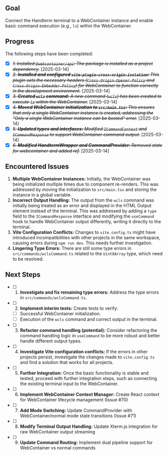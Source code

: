 ## Goal

Connect the Handterm terminal to a WebContainer instance and enable basic command execution (e.g., `ls`) within the WebContainer.

## Progress

The following steps have been completed:

* [X] ~~*1.  Installed `@webcontainer/api`: The package is installed as a project dependency.*~~ [2025-03-14]
* [X] ~~*2.  **Installed and configured `vite-plugin-cross-origin-isolation`:** This plugin sets the necessary headers (`Cross-Origin-Opener-Policy` and `Cross-Origin-Embedder-Policy`) for WebContainer to function correctly in the development environment.*~~ [2025-03-14]
* [X] ~~*3.  **Created `wcls` command:** A new command (`wcls`) has been created to execute `ls` within the WebContainer.*~~ [2025-03-14]
* [X] ~~*4.  **Moved WebContainer initialization to `src/main.tsx`:** This ensures that only a single WebContainer instance is created, addressing the "Only a single WebContainer instance can be booted" error.*~~ [2025-03-14]
* [X] ~~*5.  **Updated types and interfaces:** Modified `ICommandContext` and `ICommandResponse` to support WebContainer command output.*~~ [2025-03-14]
* [X] ~~*6. **Modified HandtermWrapper and CommandProvider:** Removed state for webcontainer and added ref.*~~ [2025-03-14]

## Encountered Issues

1.  **Multiple WebContainer Instances:** Initially, the WebContainer was being initialized multiple times due to component re-renders. This was addressed by moving the initialization to `src/main.tsx` and storing the instance in a global variable.
2.  **Incorrect Output Handling:** The output from the `wcls` command was initially being treated as an error and displayed in the HTML Output element instead of the terminal. This was addressed by adding a `type` field to the `ICommandResponse` interface and modifying the `useCommand` hook to handle WebContainer output differently, writing it directly to the terminal.
3. **Vite Configuration Conflicts:** Changes to `vite.config.ts` might have introduced incompatibilities with other projects in the same workspace, causing errors during `npm run dev`. This needs further investigation.
4. **Lingering Type Errors:** There are still some type errors in `src/commands/wclsCommand.ts` related to the `Uint8Array` type, which need to be resolved.

## Next Steps

* [ ] 1.  **Investigate and fix remaining type errors:** Address the type errors in `src/commands/wclsCommand.ts`.
* [ ] 2.  **Implement interim tests:** Create tests to verify:
    * [ ]   Successful WebContainer initialization.
    * [ ]   Execution of the `wcls` command and correct output in the terminal.
* [ ] 3.  **Refactor command handling (potential):** Consider refactoring the command handling logic in `useCommand` to be more robust and better handle different output types.
* [ ] 4. **Investigate Vite configuration conflicts:** If the errors in other projects persist, investigate the changes made to `vite.config.ts` and find a solution that works for all projects.
* [ ] 5.  **Further Integration:** Once the basic functionality is stable and tested, proceed with further integration steps, such as connecting the existing terminal input to the WebContainer.
* [ ] 6. **Implement WebContainer Context Manager:** Create React context for WebContainer lifecycle management (Issue #70)
* [ ] 7. **Add Mode Switching:** Update CommandProvider with WebContainer/normal mode state transitions (Issue #71)
* [ ] 8. **Modify Terminal Output Handling:** Update Xterm.js integration for raw WebContainer output streaming
* [ ] 9. **Update Command Routing:** Implement dual pipeline support for WebContainer vs normal commands
